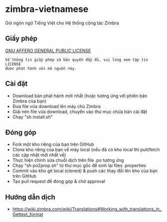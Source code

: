 zimbra-vietnamese
=================

Gói ngôn ngữ Tiếng Việt cho Hệ thống cộng tác Zimbra

## Giấy phép
[GNU AFFERO GENERAL PUBLIC LICENSE](LICENSE)

    Về thông tin giấy phép và bản quyền đầy đủ, vui lòng xem tập tin LICENSE
    được phát hành với mã nguồn này.

## Cài đặt
* Download bản phát hành mới nhất (hoặc tương ứng với phiên bản Zimbra của bạn)
* Đưa file vừa download lên máy chủ Zimbra
* Giải nén file vừa download, chuyển vào thư mục chứa bản cài đặt
* Chạy "sh install.sh"

## Đóng góp
* Fork một kho riêng của bạn trên GitHub
* Clone kho riêng của bạn về máy local (nếu đã có kho local thì pull/fetch các cập nhật mới nhất về)
* Thực hiện chỉnh sửa chuỗi dịch trên file .po tương ứng
* Chạy "sh po2prop.sh" từ thư mục gốc để sinh lại files .properties
* Commit vào kho git local (cloned) & push các thay đổi lên kho của bạn trên GitHub
* Tạo pull request để đóng góp & chờ approval

## Hướng dẫn dịch
* https://wiki.zimbra.com/wiki/Translations#Working_with_translations_in_Gettext_format
